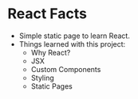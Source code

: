 # React Facts

- Simple static page to learn React.
- Things learned with this project:
    - Why React?
    - JSX
    - Custom Components
    - Styling
    - Static Pages
